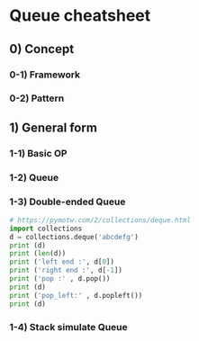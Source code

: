 # Queue cheatsheet 

## 0) Concept  

### 0-1) Framework

### 0-2) Pattern

## 1) General form

### 1-1) Basic OP

### 1-2) Queue

### 1-3) Double-ended Queue
```python
# https://pymotw.com/2/collections/deque.html
import collections
d = collections.deque('abcdefg')
print (d)
print (len(d))
print ('left end :', d[0])
print ('right end :', d[-1])
print ('pop :' , d.pop())
print (d)
print ('pop_left:' , d.popleft())
print (d)

```
### 1-4) Stack simulate Queue
